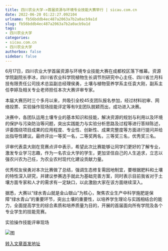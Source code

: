 ```yaml
---
title: 四川农业大学->首届资源与环境专业技能大赛举行 | sicau.com.cn
date: 2022-06-20 01:22:27.092104
urlname: fb56bddb4ec487a2063a7b2a0acb9a1d
slug: fb56bddb4ec487a2063a7b2a0acb9a1d
tags: 
- 四川农业大学
categories:
- sicau.com.cn
- 四川农业大学
authorbox: false
sidebar: false
---
```

6月17日，四川农业大学首届资源与环境专业技能大赛在成都校区落下帷幕。资源学院副院长李冰，四川省农业科学院植物生长调节剂研究中心主任、四川省兰月科技有限责任公司技术总监副总经理侯勇，土壤与植物营养学系主任袁大刚，副系主任李婷及相关专业老师担任本次大赛评审专家。

本届大赛历时三个多月以来，共吸引全校45支团队报名参加，经过材料初审、网络投票、实验操作现场技能评定等有9支团队脱颖而出，成功进入决赛。
<!--more-->
决赛中，各团队运用土壤专业的基本知识和技能，解决资源的规划与利用以及环境的保护与污染防治等问题，突出实践能力与实验分析思路及过程等进行答辩陈述，评委围绕项目成果的应用程度、专业性、创新性、成果完整度等方面进行提问并给出指导性建议。最终评出一等奖一名，二等奖两名，三等奖三名，优秀奖三名。

评审代表袁大刚在竞赛点评中表示，希望此次比赛能够让同学们更好的了解专业，激发专业学习志趣，作为一名农业大学的学生，更加坚信自己的人生追求，立志以强农兴农为己任，为农业农村现代化建设贡献力量。

优秀校友侯勇对本次比赛做了总结，强调生态修复需因地制宜，要根据肥料和土壤的特性深入研究，并建议参赛选手就此为基础完善方案，同时表示目前我省对于土壤方面专家和人才的需求有一定缺口，以此激励大家在该方面继续深入。

据悉，大赛以“绿水青山就是金山银山”为核心，聚焦农业生产中科学施肥是保障“绿水青山”的重要环节，突出土壤的重要性，以培养学生理论与实践相结合的能力，全面提高学生的综合素质和培养质量为目的，开展的首届面向所有学院及各个专业学生的技能竞赛。

实验操作技能评审现场

![图](https://news.sicau.edu.cn/__local/8/94/98/C53F5F191DD7AE39CB9311BD59E_617BF28C_2B68D.jpg)

[转入文章首发地址](https://news.sicau.edu.cn/info/1078/68443.htm)